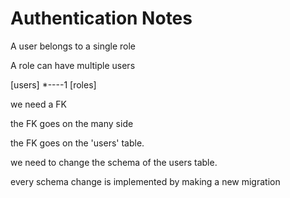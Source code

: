# Authentication Notes

A user belongs to a single role

A role can have multiple users

[users] \*----1 [roles]

we need a FK

the FK goes on the many side 

the FK goes on the 'users' table.

we need to change the schema of the users table.

every schema change is implemented by making a new migration